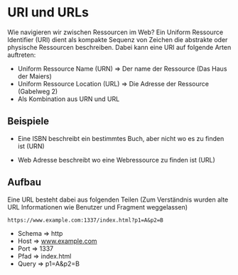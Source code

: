 # URI und URLs

Wie navigieren wir zwischen Ressourcen im Web? Ein Uniform Ressource Identifier (URI) dient als kompakte Sequenz von Zeichen die abstrakte oder physische Ressourcen beschreiben. Dabei kann eine URI auf folgende Arten auftreten:

- Uniform Ressource Name (URN) => Der name der Ressource (Das Haus der Maiers)
- Uniform Ressource Location (URL) => Die Adresse der Ressource (Gabelweg 2)
- Als Kombination aus URN und URL

## Beispiele

- Eine ISBN beschreibt ein bestimmtes Buch, aber nicht wo es zu finden ist (URN)

- Web Adresse beschreibt wo eine Webressource zu finden ist (URL)

## Aufbau

Eine URL besteht dabei aus folgenden Teilen (Zum Verständnis wurden alte URL Informationen wie Benutzer und Fragment weggelassen)

```
https://www.example.com:1337/index.html?p1=A&p2=B
```

- Schema => http
- Host => www.example.com
- Port => 1337
- Pfad => index.html
- Query => p1=A&p2=B